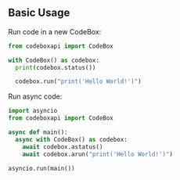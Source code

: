 ## Basic Usage

Run code in a new CodeBox:

```python
from codeboxapi import CodeBox

with CodeBox() as codebox:
  print(codebox.status())

  codebox.run("print('Hello World!')")
```

Run async code:

```python
import asyncio
from codeboxapi import CodeBox

async def main():
  async with CodeBox() as codebox:
    await codebox.astatus()
    await codebox.arun("print('Hello World!')")

asyncio.run(main())
```

